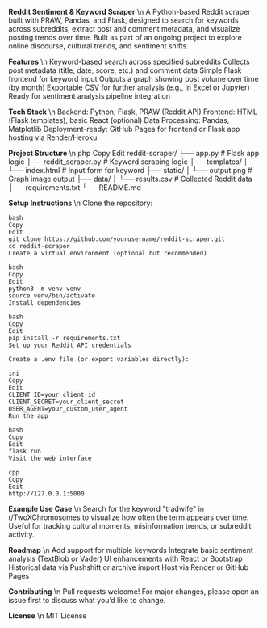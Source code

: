 **Reddit Sentiment & Keyword Scraper** \n
   A Python-based Reddit scraper built with PRAW, Pandas, and Flask, designed to search for keywords across subreddits, extract post and comment metadata, and visualize posting trends over time. Built as part of an ongoing project to explore online discourse, cultural trends, and sentiment shifts.

**Features** \n
     Keyword-based search across specified subreddits
     Collects post metadata (title, date, score, etc.) and comment data
     Simple Flask frontend for keyword input
     Outputs a graph showing post volume over time (by month)
     Exportable CSV for further analysis (e.g., in Excel or Jupyter)
     Ready for sentiment analysis pipeline integration

**Tech Stack** \n
    Backend: Python, Flask, PRAW (Reddit API)
    Frontend: HTML (Flask templates), basic React (optional)
    Data Processing: Pandas, Matplotlib
    Deployment-ready: GitHub Pages for frontend or Flask app hosting via Render/Heroku

**Project Structure** \n
    php
    Copy
    Edit
    reddit-scraper/
    ├── app.py                  # Flask app logic
    ├── reddit_scraper.py       # Keyword scraping logic
    ├── templates/
    │   └── index.html          # Input form for keyword
    ├── static/
    │   └── output.png          # Graph image output
    ├── data/
    │   └── results.csv         # Collected Reddit data
    ├── requirements.txt
    └── README.md

**Setup Instructions** \n
Clone the repository:

    bash
    Copy
    Edit
    git clone https://github.com/yourusername/reddit-scraper.git
    cd reddit-scraper
    Create a virtual environment (optional but recommended)
    
    bash
    Copy
    Edit
    python3 -m venv venv
    source venv/bin/activate
    Install dependencies
    
    bash
    Copy
    Edit
    pip install -r requirements.txt
    Set up your Reddit API credentials
    
    Create a .env file (or export variables directly):
    
    ini
    Copy
    Edit
    CLIENT_ID=your_client_id
    CLIENT_SECRET=your_client_secret
    USER_AGENT=your_custom_user_agent
    Run the app
    
    bash
    Copy
    Edit
    flask run
    Visit the web interface
    
    cpp
    Copy
    Edit
    http://127.0.0.1:5000

**Example Use Case** \n
Search for the keyword "tradwife" in r/TwoXChromosomes to visualize how often the term appears over time. Useful for tracking cultural moments, misinformation trends, or subreddit activity.

**Roadmap** \n
 Add support for multiple keywords
 Integrate basic sentiment analysis (TextBlob or Vader)
 UI enhancements with React or Bootstrap
 Historical data via Pushshift or archive import
 Host via Render or GitHub Pages

**Contributing** \n
Pull requests welcome! For major changes, please open an issue first to discuss what you’d like to change.

**License** \n
MIT License


